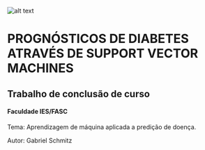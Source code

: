 ![alt text](http://www.ies.edu.br/assets/img/logo.png)

# PROGNÓSTICOS DE DIABETES ATRAVÉS DE SUPPORT VECTOR MACHINES

## Trabalho de conclusão de curso
#### Faculdade IES/FASC

Tema: Aprendizagem de máquina aplicada a predição de doença.

Autor: Gabriel Schmitz
